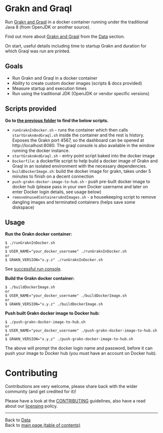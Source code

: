 # Grakn and Graql

Run [Grakn and Graql](http://grakn.ai) in a docker container running under the traditional Java 8 (from OpenJDK or another source).

Find out more about [Grakn and Graql](http://grakn.ai) from the [Data](../../../../../data/README.md#databases) section.

On start, useful details including time to startup Grakn and duration for which Graql was run are printed.

## Goals

- Run Grakn and Graql in a docker container
- Ability to create custom docker images (scripts & docs provided)
- Measure startup and execution times
- Run using the traditional JDK (OpenJDK or vendor specific versions)

## Scripts provided

**Go to [the previous folder](../grakn) to find the below scripts.**

- `runGraknInDocker.sh` - runs the container which then calls `startGraknAndGraql.sh` inside the container and the rest is history.  Exposes the Grakn port 4567, so the dashboard can be opened at http://localhost:8080. The graql console is also available in the window running the docker instance.
- `startGraknAndGraql.sh` - entry point script baked into the docker image
- `Dockerfile`: a dockerfile script to help build a docker image of Grakn and Graql in an isolated environment with the necessary dependencies.
- `buildDockerImage.sh`: build the docker image for grakn, takes under 5 minutes to finish on a decent connection
- `push-grakn-docker-image-to-hub.sh` - push pre-built docker image to docker hub (please pass in your own Docker username and later on enter Docker login details, see usage below)
- `removeUnusedContainersAndImages.sh` - a housekeeping script to remove dangling images and terminated containers (helps save some diskspace)

## Usage

**Run the Grakn docker container:**

```
$ ./runGraknInDocker.sh
or
$ USER_NAME="your_docker_username" ./runGraknInDocker.sh
or
$ GRAKN_VERSION="x.y.z" ./runGraknInDocker.sh
```

See [successful run console](successful-run-console.md).

**Build the Grakn docker container:**

```
$ ./buildDockerImage.sh
or
$ USER_NAME="your_docker_username" ./buildDockerImage.sh
or
$ GRAKN_VERSION="x.y.z" ./buildDockerImage.sh
```

**Push built Grakn docker image to Docker hub:**

```
$ ./push-grakn-docker-image-to-hub.sh
or
$ USER_NAME="your_docker_username" ./push-grakn-docker-image-to-hub.sh
or
$ GRAKN_VERSION="x.y.z" ./push-grakn-docker-image-to-hub.sh
```

The above will prompt the docker login name and password, before it can push your image to Docker hub (you must have an account on Docker hub).

# Contributing

Contributions are very welcome, please share back with the wider community (and get credited for it)!

Please have a look at the [CONTRIBUTING](CONTRIBUTING.md) guidelines, also have a read about our [licensing](LICENSE.md) policy.

---

Back to [Data](../../../../../data/README.md)</br>
Back to [main page (table of contents)](../../../../README.md)